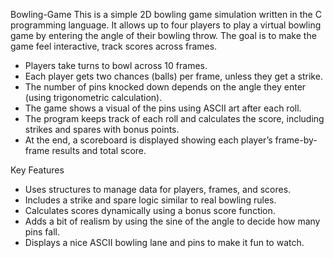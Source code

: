 Bowling-Game
This is a simple 2D bowling game simulation written in the C programming language. It allows up to four players to play a virtual bowling game by entering the angle of their bowling throw. The goal is to make the game feel interactive, track scores across frames.
* Players take turns to bowl across 10 frames.
* Each player gets two chances (balls) per frame, unless they get a strike.
* The number of pins knocked down depends on the angle they enter (using trigonometric calculation).
* The game shows a visual of the pins using ASCII art after each roll.
* The program keeps track of each roll and calculates the score, including strikes and spares with bonus points.
* At the end, a scoreboard is displayed showing each player’s frame-by-frame results and total score.

Key Features

* Uses structures to manage data for players, frames, and scores.
* Includes a strike and spare logic similar to real bowling rules.
* Calculates scores dynamically using a bonus score function.
* Adds a bit of realism by using the sine of the angle to decide how many pins fall.
* Displays a nice ASCII bowling lane and pins to make it fun to watch.
